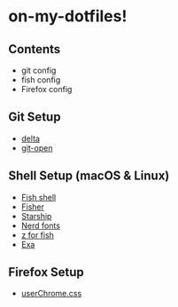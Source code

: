 # on-my-dotfiles!

## Contents

- git config
- fish config
- Firefox config

## Git Setup

- [delta](https://github.com/dandavison/delta)
- [git-open](https://github.com/paulirish/git-open)

## Shell Setup (macOS & Linux)

- [Fish shell](https://fishshell.com/)
- [Fisher](https://github.com/jorgebucaran/fisher)
- [Starship](https://starship.rs/)
- [Nerd fonts](https://github.com/ryanoasis/nerd-fonts)
- [z for fish](https://github.com/jethrokuan/z)
- [Exa](https://the.exa.website/)

## Firefox Setup

- [userChrome.css](https://www.userchrome.org/)

